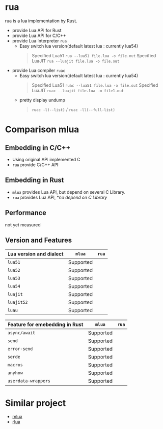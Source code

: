 # rua
rua is a lua implementation by Rust.

- provide Lua API for Rust
- provide Lua API for C/C++
- provide Lua Interpreter `rua`
    - Easy switch lua version(default latest lua : currently lua54)
        > Specified Lua51  `rua --lua51 file.lua -o file.out`
        > Specified LuaJIT `rua --luajit file.lua -o file.out`
- provide Lua compiler `ruac`
    - Easy switch lua version(default latest lua : currently lua54)
        > Specified Lua51  `ruac --lua51 file.lua -o file.out`
        > Specified LuaJIT `ruac --luajit file.lua -o file1.out`
    - pretty display undump
        > `ruac -l(--list)` / `ruac -ll(--full-list)`

# Comparison mlua

## Embedding in C/C++
- Using original API implemented C
- `rua` provide C/C++ API

## Embedding in Rust
- `mlua` provides Lua API, but depend on several C Library.
- `rua` provides Lua API, **no depend on C Library*

## Performance
not yet measured

## Version and Features
| Lua version and dialect | `mlua`    | `rua`   |
| ----------------------- | --------  | ------- |
| `lua51`                 | Supported |         |
| `lua52`                 | Supported |         |
| `lua53`                 | Supported |         |
| `lua54`                 | Supported |         |
| `luajit`                | Supported |         |
| `luajit52`              | Supported |         |
| `luau`                  | Supported |         |


| Feature for emebedding in Rust | `mlua`    | `rua`   |
| ------------------------------ | --------  | ------- |
| `async/await`                  | Supported |         |
| `send`                         | Supported |         |
| `error-send`                   | Supported |         |
| `serde`                        | Supported |         |
| `macros`                       | Supported |         |
| `anyhow`                       | Supported |         |
| `userdata-wrappers`            | Supported |         |



# Similar project
- [mlua](https://github.com/mlua-rs/mlua)
- [rlua](https://github.com/mlua-rs/rlua.git)
